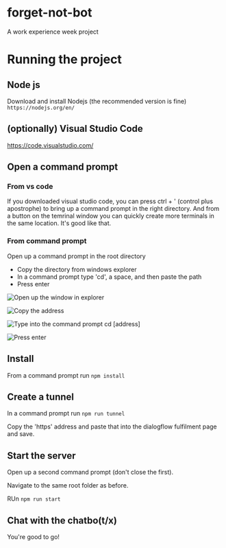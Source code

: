 # forget-not-bot
A work experience week project

# Running the project

## Node js

Download and install Nodejs (the recommended version is fine) `https://nodejs.org/en/`

## (optionally) Visual Studio Code

https://code.visualstudio.com/

## Open a command prompt

### From vs code
If you downloaded visual studio code, you can press ctrl + ' (control plus apostrophe) to bring up a command prompt in the right directory.  And from a button on the temrinal window you can quickly create more terminals in the same location.  It's good like that.

### From command prompt
Open up a command prompt in the root directory

* Copy the directory from windows explorer 
* In a command prompt type 'cd', a space, and then paste the path
* Press enter

![Open up the window in explorer](https://i.imgur.com/PeAqtPj.png)

![Copy the address](https://i.imgur.com/nWguhr0.png)

![Type into the command prompt cd [address]](https://i.imgur.com/4ELQWS6.png)

![Press enter](https://i.imgur.com/VjwQl9j.png)

## Install

From a command prompt run `npm install`

## Create a tunnel

In a command prompt run `npm run tunnel`

Copy the 'https' address and paste that into the dialogflow fulfilment page and save.

## Start the server

Open up a second command prompt (don't close the first).

Navigate to the same root folder as before.

RUn `npm run start`

## Chat with the chatbo(t/x)

You're good to go!